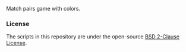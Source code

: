 Match pairs game with colors.

### License

The scripts in this repository are under the open-source [BSD 2-Clause License](https://github.com/gasparl/expapp/blob/master/LICENSE.md).